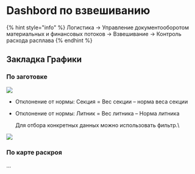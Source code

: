 # Dashbord по взвешиванию

{% hint style="info" %}
Логистика → Управление документооборотом материальных и финансовых потоков → Взвешивание → Контроль расхода расплава
{% endhint %}

## Закладка **Графики**

### По заготовке

![](<../../../../.gitbook/assets/1 (59)>)

* Отклонение от нормы: Секция = Вес секции – норма веса секции
*   Отклонение от нормы: Литник = Вес литника – Норма литника

    Для отбора конкретных данных можно использовать фильтр.\


![](<../../../../.gitbook/assets/2 (2)>)

### По карте раскроя

...
